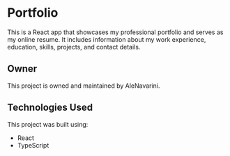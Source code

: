 # Portfolio

This is a React app that showcases my professional portfolio and serves as my online resume. It includes information about my work experience, education, skills, projects, and contact details.

## Owner

This project is owned and maintained by AleNavarini.

## Technologies Used

This project was built using:

- React
- TypeScript
